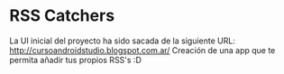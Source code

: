 RSS Catchers
================

La UI inicial del proyecto ha sido sacada de la siguiente URL: http://cursoandroidstudio.blogspot.com.ar/
Creación de una app que te permita añadir tus propios RSS's :D
